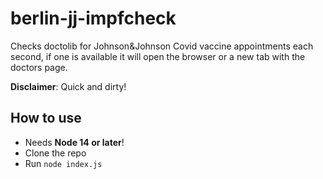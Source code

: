 # berlin-jj-impfcheck

Checks doctolib for Johnson&Johnson Covid vaccine appointments each second, if one is available it will open the browser or a new tab with the doctors page.

**Disclaimer**: Quick and dirty!

## How to use

- Needs **Node 14 or later**!
- Clone the repo
- Run `node index.js`
